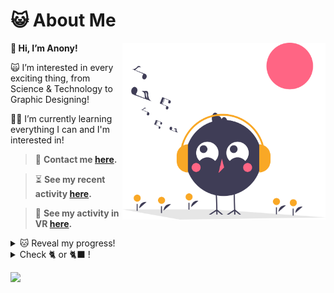 # 😺 About Me
<img align="right" width="325" src="/music.svg">

 **👋 Hi, I’m Anony!**

🙀 I’m interested in every exciting thing, from Science & Technology to Graphic Designing!

👨‍🎓 I’m currently learning everything I can and I'm interested in!

>💌 **Contact me [here](https://t.me/Anony_Unknown).**

>⏳ **See my recent activity [here](https://gitstalk.netlify.app/TheAnonyUnknown).**

>🎥 **See my activity in VR [here](https://skyline.github.com/TheAnonyUnknown/2022).**

<details><summary>🐱 Reveal my progress!</summary>
<p>

```ruby
😸 More will be added with time!
```


- [x] Web Designing 🎉
- [x] Graphic Designing 🎉
- [ ] Flutter Development 
</p>
</details>

<details><summary>Check 🐈 or 🐈‍⬛ !</summary>
<br/>
<picture>
  <source media="(prefers-color-scheme: dark)" srcset="https://user-images.githubusercontent.com/25423296/163456776-7f95b81a-f1ed-45f7-b7ab-8fa810d529fa.png">
  <source media="(prefers-color-scheme: light)" srcset="https://user-images.githubusercontent.com/25423296/163456779-a8556205-d0a5-45e2-ac17-42d089e3c3f8.png">
  <img width="150" height="auto" alt="Check 🐈 or 🐈‍⬛" src="https://user-images.githubusercontent.com/25423296/163456779-a8556205-d0a5-45e2-ac17-42d089e3c3f8.png">
</picture>
</details>

[![](https://visitcount.itsvg.in/api?id=TheAnonyUnknown&label=Profile%20Views&color=12&icon=5&pretty=false)](https://visitcount.itsvg.com)
